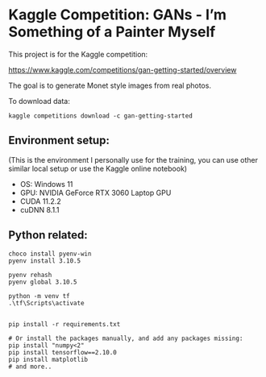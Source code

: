 # Kaggle Competition: GANs - I’m Something of a Painter Myself

This project is for the Kaggle competition:

<https://www.kaggle.com/competitions/gan-getting-started/overview>

The goal is to generate Monet style images from real photos.

To download data:

```
kaggle competitions download -c gan-getting-started
```

## Environment setup:

(This is the environment I personally use for the training, you can use other similar local setup or use the Kaggle online notebook)

- OS: Windows 11
- GPU: NVIDIA GeForce RTX 3060 Laptop GPU
- CUDA 11.2.2
- cuDNN 8.1.1

## Python related:

```
choco install pyenv-win
pyenv install 3.10.5

pyenv rehash
pyenv global 3.10.5

python -m venv tf
.\tf\Scripts\activate


pip install -r requirements.txt

# Or install the packages manually, and add any packages missing:
pip install "numpy<2"
pip install tensorflow==2.10.0
pip install matplotlib
# and more..
```


